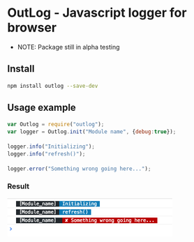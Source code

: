 # OutLog - Javascript logger for browser

* NOTE: Package still in alpha testing


## Install
```bash
npm install outlog --save-dev
```

## Usage example

```js
var Outlog = require("outlog");
var logger = Outlog.init("Module name", {debug:true});

logger.info("Initializing");
logger.info("refresh()");

logger.error("Something wrong going here...");
```


### Result
<img src='https://github.com/aclever/outlog/blob/master/images/outlog_example.png' width='378'/>